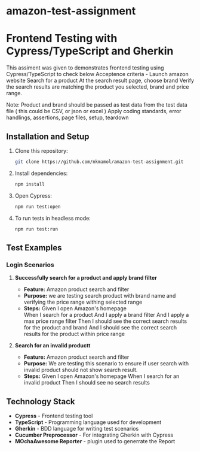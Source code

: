 # amazon-test-assignment

# Frontend Testing with Cypress/TypeScript and Gherkin

This assiment was given to demonstrates frontend testing using Cypress/TypeScript to check below Acceptence criteria -
Launch amazon website
Search for a product
At the search result page, choose brand
Verify the search results are matching the product you selected, brand and price range. 

Note: Product and brand should be passed as test data from the test data file ( this could be CSV, or json or excel )
Apply coding standards, error handlings, assertions, page files, setup, teardown

## Installation and Setup

1. Clone this repository:
    ```bash
    git clone https://github.com/nkmamol/amazon-test-assignment.git
    ```
   
2. Install dependencies:
    ```bash
    npm install
    ```

3. Open Cypress:
    ```bash
    npm run test:open
    ```

4. To run tests in headless mode:
    ```bash
    npm run test:run
    ```


## Test Examples

### Login Scenarios

1. **Successfully search for a product and apply brand filter**
   - **Feature:** Amazon product search and filter
   - **Purpose:** we are testing search product with brand name and verifying the price range withing selected range
   - **Steps:**
			Given I open Amazon's homepage	
            When I search for a product
            And I apply a brand filter
            And I apply a max price range filter
            Then I should see the correct search results for the product and brand
            And I should see the correct search results for the product within price range

2. **Search for an invalid productt**
   - **Feature:** Amazon product search and filter
   - **Purpose:** We are testing this scenario to ensure if user search with invalid product should not show search result.
   - **Steps:**
			Given I open Amazon's homepage
            When I search for an invalid product
            Then I should see no search results

## Technology Stack

- **Cypress** - Frontend testing tool
- **TypeScript** - Programming language used for development
- **Gherkin** - BDD language for writing test scenarios
- **Cucumber Preprocessor** - For integrating Gherkin with Cypress
- **MOchaAwesome Reporter** - plugin used to generrate the Report 

